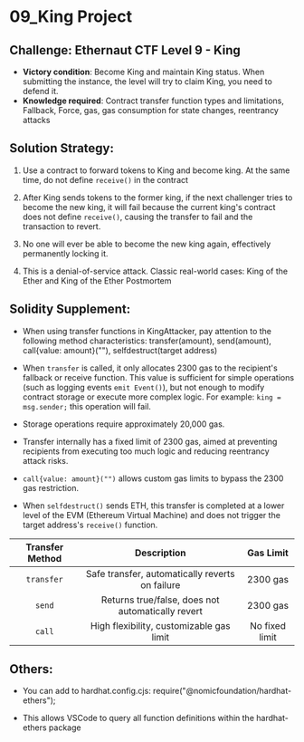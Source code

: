 # 09_King Project

## Challenge: Ethernaut CTF Level 9 - King

- **Victory condition**: Become King and maintain King status. When submitting the instance, the level will try to claim King, you need to defend it.
- **Knowledge required**: Contract transfer function types and limitations, Fallback, Force, gas, gas consumption for state changes, reentrancy attacks

## Solution Strategy:

1. Use a contract to forward tokens to King and become king. At the same time, do not define `receive()` in the contract

2. After King sends tokens to the former king, if the next challenger tries to become the new king, it will fail because the current king's contract does not define `receive()`, causing the transfer to fail and the transaction to revert.

3. No one will ever be able to become the new king again, effectively permanently locking it.

4. This is a denial-of-service attack. Classic real-world cases: King of the Ether and King of the Ether Postmortem

## Solidity Supplement:

- When using transfer functions in KingAttacker, pay attention to the following method characteristics: transfer(amount), send(amount), call{value: amount}(""), selfdestruct(target address)

- When `transfer` is called, it only allocates 2300 gas to the recipient's fallback or receive function. This value is sufficient for simple operations (such as logging events `emit Event()`), but not enough to modify contract storage or execute more complex logic. For example: `king = msg.sender;` this operation will fail.

- Storage operations require approximately 20,000 gas.

- Transfer internally has a fixed limit of 2300 gas, aimed at preventing recipients from executing too much logic and reducing reentrancy attack risks.

- `call{value: amount}("")` allows custom gas limits to bypass the 2300 gas restriction.

- When `selfdestruct()` sends ETH, this transfer is completed at a lower level of the EVM (Ethereum Virtual Machine) and does not trigger the target address's `receive()` function.

| Transfer Method | Description | Gas Limit |
| :------: | :------: | :------: |
| `transfer` | Safe transfer, automatically reverts on failure | 2300 gas |
| `send` | Returns true/false, does not automatically revert | 2300 gas |
| `call` | High flexibility, customizable gas limit | No fixed limit |

## Others:

 - You can add to hardhat.config.cjs: require("@nomicfoundation/hardhat-ethers");

 - This allows VSCode to query all function definitions within the hardhat-ethers package